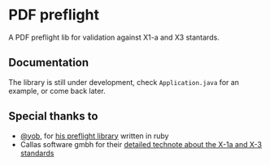 # PDF preflight
A PDF preflight lib for validation against X1-a and X3 stantards.

## Documentation
The library is still under development, check `Application.java` for an example, or come back later.

## Special thanks to
- [@yob](https://github.com/yob), for [his preflight library](https://github.com/yob/pdf-preflight) written in ruby
- Callas software gmbh for their [detailed technote about the X-1a and X-3 standards](http://www.pdfxreport.com/lib/exe/fetch.php?media=en:technote_pdfx_checks.pdf)
